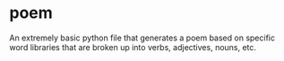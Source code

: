 # poem
An extremely basic python file that generates a poem based on specific word libraries that are broken up into verbs, adjectives, nouns, etc.
